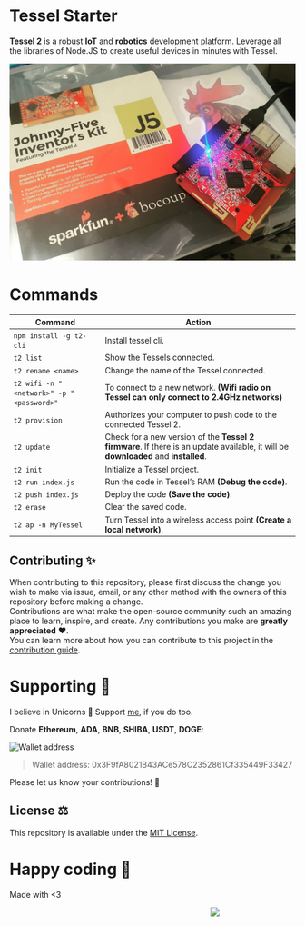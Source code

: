 # Tessel Starter
**Tessel 2** is a robust **IoT** and **robotics** development platform. 
Leverage all the libraries of Node.JS to create useful devices in minutes with Tessel. 

![Tessel 2](https://github.com/jdnichollsc/Tessel/blob/gh-pages/images/tessel2.jpg?raw=true)

# Commands

Command                                  | Action
-------------------------------------    | -----------
`npm install -g t2-cli`                  | Install tessel cli.
`t2 list`                                | Show the Tessels connected.
`t2 rename <name>`                       | Change the name of the Tessel connected.
`t2 wifi -n "<network>" -p "<password>"` | To connect to a new network. **(Wifi radio on Tessel can only connect to 2.4GHz networks)**
`t2 provision`                           | Authorizes your computer to push code to the connected Tessel 2.
`t2 update`                              | Check for a new version of the **Tessel 2 firmware**. If there is an update available, it will be **downloaded** and **installed**.
`t2 init`                                | Initialize a Tessel project. 
`t2 run index.js`                        | Run the code in Tessel’s RAM **(Debug the code)**.
`t2 push index.js`                       | Deploy the code **(Save the code)**.
`t2 erase`                               | Clear the saved code.
`t2 ap -n MyTessel`                      | Turn Tessel into a wireless access point **(Create a local network)**.

## Contributing ✨
When contributing to this repository, please first discuss the change you wish to make via issue, email, or any other method with the owners of this repository before making a change.  
Contributions are what make the open-source community such an amazing place to learn, inspire, and create. Any contributions you make are **greatly appreciated** ❤️.  
You can learn more about how you can contribute to this project in the [contribution guide](https://github.com/proyecto26/NodeBots/blob/master/CONTRIBUTING.md).

# Supporting 🍻
I believe in Unicorns 🦄
Support [me](http://www.paypal.me/jdnichollsc/2), if you do too.

Donate **Ethereum**, **ADA**, **BNB**, **SHIBA**, **USDT**, **DOGE**:

![Wallet address](https://user-images.githubusercontent.com/2154886/123501719-84bf1900-d60c-11eb-882c-98a499cea323.png)

> Wallet address: 0x3F9fA8021B43ACe578C2352861Cf335449F33427

Please let us know your contributions! 🙏

## License ⚖️
This repository is available under the [MIT License](https://github.com/proyecto26/NodeBots/blob/master/LICENSE).

# Happy coding 💯
Made with <3

<img width="150px" src="https://avatars0.githubusercontent.com/u/28855608?s=200&v=4" align="right">
